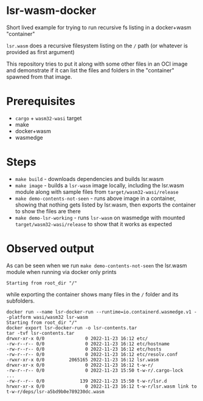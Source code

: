 # lsr-wasm-docker
Short lived example for trying to run recursive fs listing in a docker+wasm "container"

`lsr.wasm` does a recursive filesystem listing on the `/` path (or whatever is provided as first argument)

This repository tries to put it along with some other files in an OCI image and demonstrate if it can list the files and folders in the "container" spawned from that image.

# Prerequisites
 - `cargo` + `wasm32-wasi` target
 - make
 - docker+wasm
 - wasmedge 

# Steps
 - `make build` - downloads dependencies and builds lsr.wasm 
 - `make image` - builds a `lsr-wasm` image locally, including the lsr.wasm module along with sample files from `target/wasm32-wasi/release`
 - `make demo-contents-not-seen` - runs above image in a container, showing that nothing gets listed by lsr.wasm, then exports the container to show the files are there
 - `make demo-lsr-working` - runs `lsr-wasm` on wasmedge with mounted `target/wasm32-wasi/release` to show that it works as expected
 
# Observed output

As can be seen when we run `make demo-contents-not-seen` the lsr.wasm module when running via docker only prints
```
Starting from root_dir "/"
```
while exporting the container shows many files in the `/` folder and its subfolders.

```
docker run --name lsr-docker-run --runtime=io.containerd.wasmedge.v1 --platform wasi/wasm32 lsr-wasm
Starting from root_dir "/"
docker export lsr-docker-run -o lsr-contents.tar
tar -tvf lsr-contents.tar
drwxr-xr-x 0/0               0 2022-11-23 16:12 etc/
-rw-r--r-- 0/0               0 2022-11-23 16:12 etc/hostname
-rw-r--r-- 0/0               0 2022-11-23 16:12 etc/hosts
-rw-r--r-- 0/0               0 2022-11-23 16:12 etc/resolv.conf
-rwxr-xr-x 0/0         2065165 2022-11-23 16:12 lsr.wasm
drwxr-xr-x 0/0               0 2022-11-23 16:12 t-w-r/
-rw-r--r-- 0/0               0 2022-11-23 15:50 t-w-r/.cargo-lock
...
-rw-r--r-- 0/0             139 2022-11-23 15:50 t-w-r/lsr.d
hrwxr-xr-x 0/0               0 2022-11-23 16:12 t-w-r/lsr.wasm link to t-w-r/deps/lsr-a5bd9b0e789230dc.wasm
```
